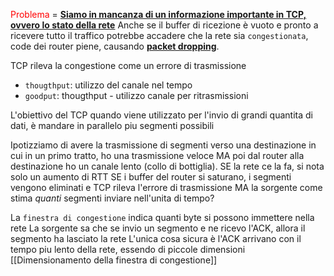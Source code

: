 <span style=color:red>Problema</span> = <b><u>Siamo in mancanza di un informazione importante in TCP, ovvero lo stato della rete</u></b>
Anche se il buffer di ricezione è vuoto e pronto a ricevere tutto il traffico potrebbe accadere che la rete sia `congestionata`, code dei router piene, causando <b><u>packet dropping</u></b>.

TCP rileva la congestione come un errore di trasmissione
- `thougthput`: utilizzo del canale nel tempo
- `goodput`: thougthput - utilizzo canale per ritrasmissioni

L'obiettivo del TCP quando viene utilizzato per l'invio di grandi quantita di dati, è mandare in parallelo piu segmenti possibili

Ipotizziamo di avere la trasmissione di segmenti verso una destinazione in cui in un primo tratto, ho una trasmissione veloce MA poi dal router alla destinazione ho un canale lento (collo di bottiglia). 
SE la rete ce la fa, si nota solo un aumento di RTT
SE i buffer del router si saturano, i segmenti vengono eliminati e TCP rileva l'errore di trasmissione MA la sorgente come stima $quanti$ segmenti inviare nell'unita di tempo?

La `finestra di congestione` indica quanti byte si possono immettere nella rete 
La sorgente sa che se invio un segmento e ne ricevo l'ACK, allora il segmento ha lasciato la rete 
L'unica cosa sicura è l'ACK arrivano con il tempo piu lento della rete, essendo di piccole dimensioni
[[Dimensionamento della finestra di congestione]]

